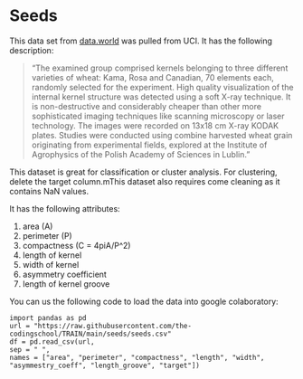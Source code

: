 
# Seeds
This data set from [data.world](https://data.world/uci/seeds) was pulled from UCI. It has the following description:

> “The examined group comprised kernels belonging to three different varieties of wheat: Kama, Rosa and Canadian, 70 elements each, randomly selected for the experiment. High quality visualization of the internal kernel structure was detected using a soft X-ray technique. It is non-destructive and considerably cheaper than other more sophisticated imaging techniques like scanning microscopy or laser technology. The images were recorded on 13x18 cm X-ray KODAK plates. Studies were conducted using combine harvested wheat grain originating from experimental fields, explored at the Institute of Agrophysics of the Polish Academy of Sciences in Lublin.”

This dataset is great for classification or cluster analysis. For clustering, delete the target column.mThis dataset also requires come cleaning as it contains NaN values.

It has the following attributes:
1. area (A)
2. perimeter (P)
3. compactness (C = 4piA/P^2)
4. length of kernel
5. width of kernel
6. asymmetry coefficient
7. length of kernel groove

You can us the following code to load the data into google colaboratory:

```
import pandas as pd
url = "https://raw.githubusercontent.com/the-codingschool/TRAIN/main/seeds/seeds.csv"
df = pd.read_csv(url,
sep = " ",
names = ["area", "perimeter", "compactness", "length", "width",
"asymmestry_coeff", "length_groove", "target"])
```
